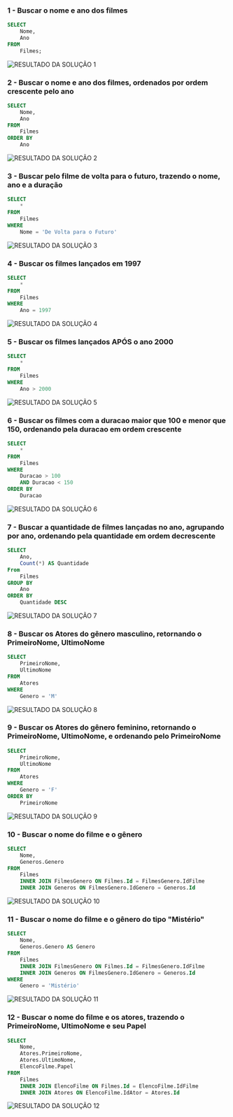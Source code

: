 ### 1 - Buscar o nome e ano dos filmes
``` SQL
SELECT
    Nome,
    Ano
FROM
    Filmes;
```

![RESULTADO DA SOLUÇÃO 1](./Imagens/SOLUCAO1.png)

### 2 - Buscar o nome e ano dos filmes, ordenados por ordem crescente pelo ano
``` SQL
SELECT
    Nome,
    Ano
FROM
    Filmes
ORDER BY
    Ano
```
![RESULTADO DA SOLUÇÃO 2](./Imagens/SOLUCAO2.png)

### 3 - Buscar pelo filme de volta para o futuro, trazendo o nome, ano e a duração
``` SQL
SELECT
    *
FROM
    Filmes
WHERE
    Nome = 'De Volta para o Futuro'
```
![RESULTADO DA SOLUÇÃO 3](./Imagens/SOLUCAO3.png)

### 4 - Buscar os filmes lançados em 1997
``` SQL
SELECT
    *
FROM
    Filmes
WHERE
    Ano = 1997
```
![RESULTADO DA SOLUÇÃO 4](./Imagens/SOLUCAO4.png)

### 5 - Buscar os filmes lançados APÓS o ano 2000
``` SQL
SELECT
    *
FROM
    Filmes
WHERE
    Ano > 2000
```
![RESULTADO DA SOLUÇÃO 5](./Imagens/SOLUCAO5.png)

### 6 - Buscar os filmes com a duracao maior que 100 e menor que 150, ordenando pela duracao em ordem crescente
``` SQL
SELECT
    *
FROM
    Filmes
WHERE
    Duracao > 100
    AND Duracao < 150
ORDER BY
    Duracao
```
![RESULTADO DA SOLUÇÃO 6](./Imagens/SOLUCAO6.png)


### 7 - Buscar a quantidade de filmes lançadas no ano, agrupando por ano, ordenando pela quantidade em ordem decrescente
``` SQL
SELECT
    Ano,
    Count(*) AS Quantidade
From
    Filmes
GROUP BY
    Ano
ORDER BY
    Quantidade DESC
```
![RESULTADO DA SOLUÇÃO 7](./Imagens/SOLUCAO7.png)

### 8 - Buscar os Atores do gênero masculino, retornando o PrimeiroNome, UltimoNome
``` SQL
SELECT
    PrimeiroNome,
    UltimoNome
FROM
    Atores
WHERE
    Genero = 'M'
```
![RESULTADO DA SOLUÇÃO 8](./Imagens/SOLUCAO8.png)

### 9 - Buscar os Atores do gênero feminino, retornando o PrimeiroNome, UltimoNome, e ordenando pelo PrimeiroNome
``` SQL
SELECT
    PrimeiroNome,
    UltimoNome
FROM
    Atores
WHERE
    Genero = 'F'
ORDER BY
    PrimeiroNome
```
![RESULTADO DA SOLUÇÃO 9](./Imagens/SOLUCAO9.png)

### 10 - Buscar o nome do filme e o gênero
``` SQL
SELECT
    Nome,
    Generos.Genero
FROM
    Filmes
    INNER JOIN FilmesGenero ON Filmes.Id = FilmesGenero.IdFilme
    INNER JOIN Generos ON FilmesGenero.IdGenero = Generos.Id
```
![RESULTADO DA SOLUÇÃO 10](./Imagens/SOLUCAO10.png)


### 11 - Buscar o nome do filme e o gênero do tipo "Mistério"
``` SQL
SELECT
    Nome,
    Generos.Genero AS Genero
FROM
    Filmes
    INNER JOIN FilmesGenero ON Filmes.Id = FilmesGenero.IdFilme
    INNER JOIN Generos ON FilmesGenero.IdGenero = Generos.Id
WHERE
    Genero = 'Mistério'
```
![RESULTADO DA SOLUÇÃO 11](./Imagens/SOLUCAO11.png)


### 12 - Buscar o nome do filme e os atores, trazendo o PrimeiroNome, UltimoNome e seu Papel
``` SQL
SELECT
    Nome,
    Atores.PrimeiroNome,
    Atores.UltimoNome,
    ElencoFilme.Papel
FROM
    Filmes
    INNER JOIN ElencoFilme ON Filmes.Id = ElencoFilme.IdFilme
    INNER JOIN Atores ON ElencoFilme.IdAtor = Atores.Id
```
![RESULTADO DA SOLUÇÃO 12](./Imagens/SOLUCAO12.png)